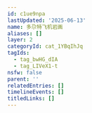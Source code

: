 ```yaml
---
id: c1ue9npa
lastUpdated: '2025-06-13'
name: 多尕特飞机岩画
aliases: []
layer: 2
categoryId: cat_1YBqIhJq
tagIds:
  - tag_bwHG_dIA
  - tag_LIVeX1-t
nsfw: false
parent: ''
relatedEntries: []
timelineEvents: []
titledLinks: []
---
```


